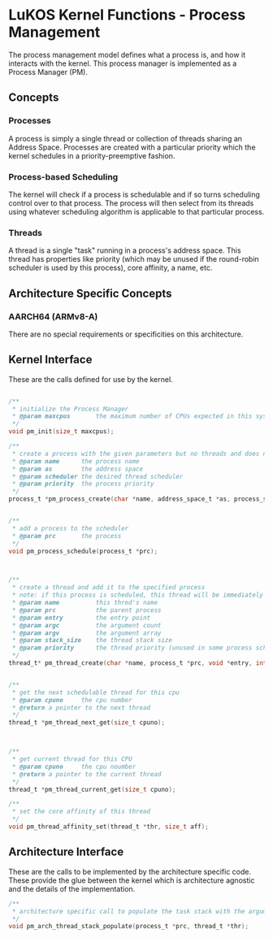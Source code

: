 # LuKOS Kernel Functions - Process Management
The process management model defines what a process is, and how it interacts with the kernel. This process manager is implemented as a Process Manager (PM).

## Concepts
### Processes
A process is simply a single thread or collection of threads sharing an Address Space. Processes are created with a particular priority which the kernel schedules in a priority-preemptive fashion. 
### Process-based Scheduling 
The kernel will check if a process is schedulable and if so turns scheduling control over to that process. The process will then select from its threads using whatever scheduling algorithm is applicable to that particular process. 
### Threads
A thread is a single "task" running in a process's address space. This thread has properties like priority (which may be unused if the round-robin scheduler is used by this process), core affinity, a name, etc. 

## Architecture Specific Concepts
### AARCH64 (ARMv8-A)
There are no special requirements or specificities on this architecture.

## Kernel Interface
These are the calls defined for use by the kernel. 

```c

/**
 * initialize the Process Manager
 * @param maxcpus 		the maximum number of CPUs expected in this systems
 */
void pm_init(size_t maxcpus);

/**
 * create a process with the given parameters but no threads and does not ready for scheduling
 * @param name		the process name
 * @param as		the address space
 * @param scheduler	the desired thread scheduler
 * @param priority 	the process priority
 */
process_t *pm_process_create(char *name, address_space_t *as, process_scheduler_t scheduler, size_t priority);


/**
 * add a process to the scheduler
 * @param prc		the process
 */
void pm_process_schedule(process_t *prc);



/**
 * create a thread and add it to the specified process
 * note: if this process is scheduled, this thread will be immediately schedulable 
 * @param name			this thred's name
 * @param prc			the parent process
 * @param entry			the entry point
 * @param argc			the argument count
 * @param argv			the argument array
 * @param stack_size	the thread stack size
 * @param priority		the thread priority (unused in some process schedulers )
 */
thread_t* pm_thread_create(char *name, process_t *prc, void *entry, int argc, char **argv, size_t stack_size, size_t priority);


/**
 * get the next schedulable thread for this cpu
 * @param cpuno		the cpu number
 * @return a pointer to the next thread
 */
thread_t *pm_thread_next_get(size_t cpuno);



/**
 * get current thread for this CPU
 * @param cpuno		the cpu noumber
 * @return a pointer to the current thread
 */
thread_t *pm_thread_current_get(size_t cpuno);

/**
 * set the core affinity of this thread
 */
void pm_thread_affinity_set(thread_t *thr, size_t aff);

```


## Architecture Interface
These are the calls to be implemented by the architecture specific code. These provide the glue between the kernel which is architecture agnostic and the details of the implementation.

```c
/**
 * architecture specific call to populate the task stack with the arguments and set the entry point
 */
void pm_arch_thread_stack_populate(process_t *prc, thread_t *thr);

```

